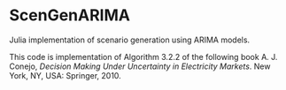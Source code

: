 # ScenGenARIMA
Julia implementation of scenario generation using ARIMA models.

This code is implementation of Algorithm 3.2.2 of the following book
A. J. Conejo, _Decision Making Under Uncertainty in Electricity Markets_. New York, NY, USA: Springer, 2010.

